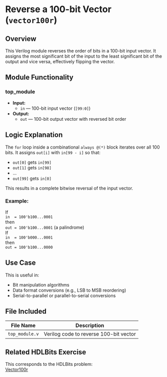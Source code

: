 # Reverse a 100-bit Vector (`vector100r`)

## Overview
This Verilog module reverses the order of bits in a 100-bit input vector. It assigns the most significant bit of the input to the least significant bit of the output and vice versa, effectively flipping the vector.

## Module Functionality

### top_module
- **Input:**
  - `in` — 100-bit input vector (`[99:0]`)
- **Output:**
  - `out` — 100-bit output vector with reversed bit order

## Logic Explanation

The `for` loop inside a combinational `always @(*)` block iterates over all 100 bits. It assigns `out[i]` with `in[99 - i]` so that:
- `out[0]` gets `in[99]`
- `out[1]` gets `in[98]`
- ...
- `out[99]` gets `in[0]`

This results in a complete bitwise reversal of the input vector.

### Example:
If  
`in  = 100'b100...0001`  
then  
`out = 100'b100...0001` (a palindrome)  
If  
`in  = 100'b000...0001`  
then  
`out = 100'b100...0000`

## Use Case

This is useful in:
- Bit manipulation algorithms  
- Data format conversions (e.g., LSB to MSB reordering)
- Serial-to-parallel or parallel-to-serial conversions

## File Included

| File Name       | Description                         |
|------------------|-------------------------------------|
| `top_module.v`   | Verilog code to reverse 100-bit vector |

## Related HDLBits Exercise
This corresponds to the HDLBits problem:  
[Vector100r](https://hdlbits.01xz.net/wiki/Vector100r)
